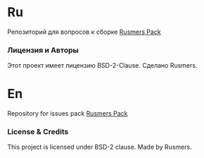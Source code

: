 # Ru
Репозиторий для вопросов к сборке [Rusmers Pack](https://modrinth.com/modpack/rusmers-pack)


### Лицензия и Авторы
Этот проект имеет лицензию BSD-2-Clause. Сделано Rusmers.

# En
Repository for issues pack [Rusmers Pack](https://modrinth.com/modpack/rusmers-pack)


### License & Credits
This project is licensed under BSD-2 clause. Made by Rusmers.
